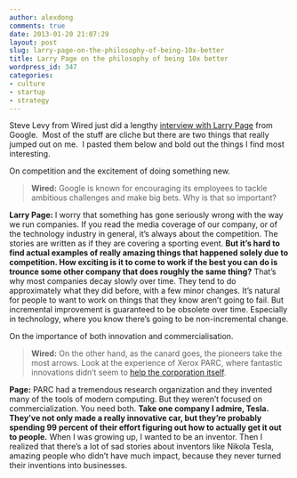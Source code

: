```yaml
---
author: alexdong
comments: true
date: 2013-01-20 21:07:29
layout: post
slug: larry-page-on-the-philosophy-of-being-10x-better
title: Larry Page on the philosophy of being 10x better
wordpress_id: 347
categories:
- culture
- startup
- strategy
---
```


Steve Levy from Wired just did a lengthy [interview with Larry Page](http://www.wired.com/business/2013/01/ff-qa-larry-page/all/) from Google.  Most of the stuff are cliche but there are two things that really jumped out on me.  I pasted them below and bold out the things I find most interesting.

On competition and the excitement of doing something new.


> **Wired:** Google is known for encouraging its employees to tackle ambitious challenges and make big bets. Why is that so important?

**Larry Page:** I worry that something has gone seriously wrong with the way we run companies. If you read the media coverage of our company, or of the technology industry in general, it’s always about the competition. The stories are written as if they are covering a sporting event. **But it’s hard to find actual examples of really amazing things that happened solely due to competition. How exciting is it to come to work if the best you can do is trounce some other company that does roughly the same thing?** That’s why most companies decay slowly over time. They tend to do approximately what they did before, with a few minor changes. It’s natural for people to want to work on things that they know aren’t going to fail. But incremental improvement is guaranteed to be obsolete over time. Especially in technology, where you know there’s going to be non-incremental change.


On the importance of both innovation and commercialisation.


> **Wired:** On the other hand, as the canard goes, the pioneers take the most arrows. Look at the experience of Xerox PARC, where fantastic innovations didn’t seem to [help the corporation itself](http://www.newyorker.com/reporting/2011/05/16/110516fa_fact_gladwell).

**Page:** PARC had a tremendous research organization and they invented many of the tools of modern computing. But they weren’t focused on commercialization. You need both. **Take one company I admire, Tesla. They’ve not only made a really innovative car, but they’re probably spending 99 percent of their effort figuring out how to actually get it out to people.** When I was growing up, I wanted to be an inventor. Then I realized that there’s a lot of sad stories about inventors like Nikola Tesla, amazing people who didn’t have much impact, because they never turned their inventions into businesses.

